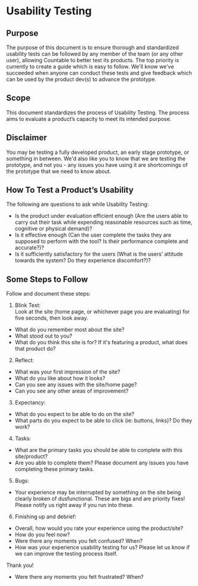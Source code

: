 # Usability Testing

## Purpose

The purpose of this document is to ensure thorough and standardized usability tests can be followed by any member of the team (or any other user), allowing Countable to better test its products.  The top priority is currently to create a guide which is easy to follow. We'll know we've succeeded when anyone can conduct these tests and give feedback which can be used by the product dev(s) to advance the prototype.

## Scope

This document standardizes the process of Usability Testing. The process aims to evaluate a product’s capacity to meet its intended purpose. 

## Disclaimer

You may be testing a fully developed product, an early stage prototype, or something in between.  We'd also like you to know that we are testing the prototype, and not you - any issues you have using it are shortcomings of the prototype that we need to know about.


## How To Test a Product’s Usability

The following are questions to ask while Usability Testing:

* Is the product under evaluation efficient enough (Are the users able to carry out their task while expending reasonable resources such as time, cognitive or physical demand)?
* Is it effective enough (Can the user complete the tasks they are supposed to perform with the tool? Is their performance complete and accurate?)?
* Is it sufficiently satisfactory for the users (What is the users’ attitude towards the system? Do they experience discomfort?)?

## Some Steps to Follow

Follow and document these steps:

1. Blink Test:  
Look at the site (home page, or whichever page you are evaluating) for five seconds, then look away.
* What do you remember most about the site?
* What stood out to you?
* What do you think this site is for?  If it's featuring a product, what does that product do?

2. Reflect:
* What was your first impression of the site?
* What do you like about how it looks?
* Can you see any issues with the site/home page?
* Can you see any other areas of improvement?

3. Expectancy:
* What do you expect to be able to do on the site?
* What parts do you expect to be able to click (ie: buttons, links)?  Do they work?

4. Tasks:
* What are the primary tasks you should be able to complete with this site/product?
* Are you able to complete them?  Please document any issues you have completing these primary tasks.

5. Bugs:
* Your experience may be interrupted by something on the site being clearly broken of dusfunctional.  These are bigs and are priority fixes!  Please notify us right away if you run into these.

6.  Finishing up and debrief:
* Overall, how would you rate your experience using the product/site?
* How do you feel now?
* Were there any moments you felt confused?  When?
* How was your experience usability testing for us?  Please let us know if we can improve the testing process itself.

Thank you!
* Were there any moments you felt frustrated?  When?
